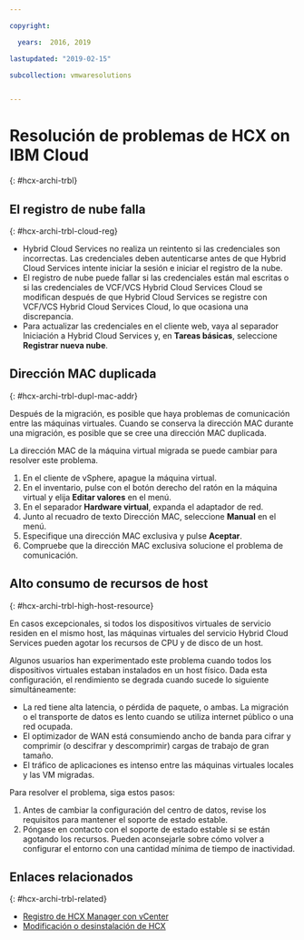 ```yaml
---

copyright:

  years:  2016, 2019

lastupdated: "2019-02-15"

subcollection: vmwaresolutions


---
```

# Resolución de problemas de HCX on IBM Cloud
{: #hcx-archi-trbl}

## El registro de nube falla
{: #hcx-archi-trbl-cloud-reg}

* Hybrid Cloud Services no realiza un reintento si las credenciales son incorrectas. Las credenciales deben autenticarse antes de que Hybrid Cloud Services intente iniciar la sesión e iniciar el registro de la nube.
* El registro de nube puede fallar si las credenciales están mal escritas o si las credenciales de VCF/VCS Hybrid Cloud Services Cloud se modifican después de que Hybrid Cloud Services se registre con VCF/VCS Hybrid Cloud Services Cloud, lo que ocasiona una discrepancia.
* Para actualizar las credenciales en el cliente web, vaya al separador Iniciación a Hybrid Cloud Services y, en **Tareas básicas**, seleccione **Registrar nueva nube**.

## Dirección MAC duplicada
{: #hcx-archi-trbl-dupl-mac-addr}

Después de la migración, es posible que haya problemas de comunicación entre las máquinas virtuales. Cuando se conserva la dirección MAC durante una migración, es posible que se cree una dirección MAC duplicada.

La dirección MAC de la máquina virtual migrada se puede cambiar para resolver este problema.

1. En el cliente de vSphere, apague la máquina virtual.
2. En el inventario, pulse con el botón derecho del ratón en la máquina virtual y elija **Editar valores** en el menú.
3. En el separador **Hardware virtual**, expanda el adaptador de red.
4. Junto al recuadro de texto Dirección MAC, seleccione **Manual** en el menú.
5. Especifique una dirección MAC exclusiva y pulse **Aceptar**.
6. Compruebe que la dirección MAC exclusiva solucione el problema de comunicación.

## Alto consumo de recursos de host
{: #hcx-archi-trbl-high-host-resource}

En casos excepcionales, si todos los dispositivos virtuales de servicio residen en el mismo host, las máquinas virtuales del servicio Hybrid Cloud Services pueden agotar los recursos de CPU y de disco de un host.

Algunos usuarios han experimentado este problema cuando todos los dispositivos virtuales estaban instalados en un host físico. Dada esta configuración, el rendimiento se degrada cuando sucede lo siguiente simultáneamente:
* La red tiene alta latencia, o pérdida de paquete, o ambas. La migración o el transporte de datos es lento cuando se utiliza internet público o una red ocupada.
* El optimizador de WAN está consumiendo ancho de banda para cifrar y comprimir (o descifrar y descomprimir) cargas de trabajo de gran tamaño.
* El tráfico de aplicaciones es intenso entre las máquinas virtuales locales y las VM migradas.

Para resolver el problema, siga estos pasos:

1. Antes de cambiar la configuración del centro de datos, revise los requisitos para mantener el soporte de estado estable.
2. Póngase en contacto con el soporte de estado estable si se están agotando los recursos. Pueden aconsejarle sobre cómo volver a configurar el entorno con una cantidad mínima de tiempo de inactividad.

## Enlaces relacionados
{: #hcx-archi-trbl-related}

* [Registro de HCX Manager con vCenter](/docs/services/vmwaresolutions/archiref/hcx-archi?topic=vmware-solutions-hcx-archi-reg-vcenter)
* [Modificación o desinstalación de HCX](/docs/services/vmwaresolutions/archiref/hcx-archi?topic=vmware-solutions-hcx-archi-mod-uninstall)
